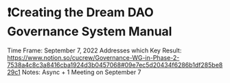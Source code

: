 # ❗Creating the Dream DAO Governance System Manual

Time Frame: September 7, 2022
Addresses which Key Result: https://www.notion.so/cucrew/Governance-WG-in-Phase-2-7538a4c8c3a8416cba1924d3b0457068#09e7ec5d20434f6286b1df285be829c1
Notes: Async + 1 Meeting on September 7
